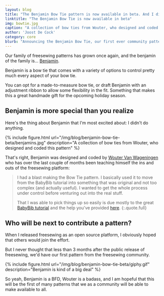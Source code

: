 ```yaml
---
layout: blog
title: "The Benjamin Bow Tie pattern is now available in beta. And I didn't even have to do anything."
linktitle: "The Benjamin Bow Tie is now available in beta"
img: bowtie.jpg
caption: "A collection of bow ties from Wouter, who designed and coded this pattern"
author: 'Joost De Cock'
category: core
blurb: "Announcing the Benjamin Bow Tie, our first ever community pattern."
---
```

Our family of freesewing patterns has grown once again, and the benjamin of the family is... [Benjamin](/patterns/benjamin).

Benjamin is a bow tie that comes with a variety of options to control pretty much every aspect of your bow tie.

You can opt for a made-to-measure bow tie, or draft Benjamin with an adjustment ribbon to allow
some flexibility in the fit. Something that makes this a great handmade gift for the opcoming holiday season.

## Benjamin is more special than you realize

Here's the thing about Benjamin that I'm most excited about: I didn't do anything.

{% include figure.html 
    url="/img/blog/benjamin-bow-tie-beta/benjamins.jpg" 
    description="A collection of bow ties from Wouter, who designed and coded this pattern" 
%}

That's right, Benjamin was designed and coded by 
[Wouter Van Wageningen](/users/xdpug) who has over the last couple of months
been teaching himself the ins and outs of the freesewing platform:

> I had a blast making the Bow Tie pattern. 
> I basically used it to move from the BabyBib tutorial into something that was 
> original and not too complex (and actually useful). 
> I wanted to get the whole process under control before venturing out into the real stuff. 
> 
> That I was able to pick things up so easily is due mostly to the great 
> [BabyBib tutorial](/docs/designer/tutorial/part-1) 
> and the help you've provided [here](https://gitter.im/freesewing/freesewing).
{:.quote.full}

## Who will be next to contribute a pattern?

When I released freesewing as an open source platform, I obviously hoped that others would
join the effort. 

But I never thought that less than 3 months after the public release of freesewing, 
we'd have our first pattern from the freesewing community.

{% include figure.html url="/img/blog/benjamin-bow-tie-beta/giphy.gif" description="Benjamin is kind of a big deal" %}

So yeah, Benjamin is a BFD, Wouter is a badass, and I am hopeful that this will be the first
of many patterns that we as a community will be able to make available to all.
